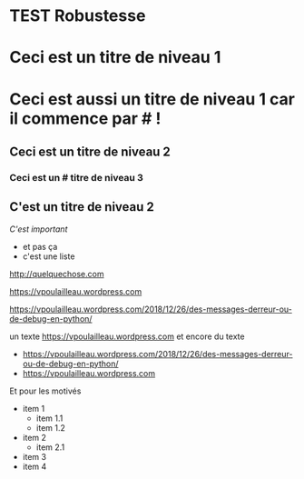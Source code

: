 # TEST Robustesse


# Ceci est un titre de niveau 1

# Ceci est aussi un titre de niveau 1 car il commence par # !

## Ceci est un titre de niveau 2

### Ceci est un # titre de niveau 3

  ## C'est un titre de niveau 2

*C'est important*
* et pas ça
* c'est une liste

http://quelquechose.com

https://vpoulailleau.wordpress.com

https://vpoulailleau.wordpress.com/2018/12/26/des-messages-derreur-ou-de-debug-en-python/

un texte https://vpoulailleau.wordpress.com et encore du texte

* https://vpoulailleau.wordpress.com/2018/12/26/des-messages-derreur-ou-de-debug-en-python/
* https://vpoulailleau.wordpress.com

Et pour les motivés

* item 1
  * item 1.1
  * item 1.2
* item 2
  * item 2.1
* item 3
* item 4